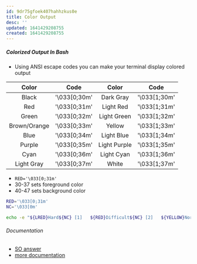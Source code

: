 ```yaml
---
id: 9dr75gfoek407hahhzkus0e
title: Color Output
desc: ''
updated: 1641429208755
created: 1641429208755
---
```



##### Colorized Output In Bash

- Using ANSI escape codes you can make your terminal display colored output

|     Color    |      Code      |     Color    |      Code      |
| :----------: | :------------: | :----------: | :------------: |
|     Black    | '\\033\[0;30m' |   Dark Gray  | '\\033\[1;30m' |
|      Red     | '\\033\[0;31m' |   Light Red  | '\\033\[1;31m' |
|     Green    | '\\033\[0;32m' |  Light Green | '\\033\[1;32m' |
| Brown/Orange | '\\033\[0;33m' |    Yellow    | '\\033\[1;33m' |
|     Blue     | '\\033\[0;34m' |  Light Blue  | '\\033\[1;34m' |
|    Purple    | '\\033\[0;35m' | Light Purple | '\\033\[1;35m' |
|     Cyan     | '\\033\[0;36m' |  Light Cyan  | '\\033\[1;36m' |
|  Light Gray  | '\\033\[0;37m' |     White    | '\\033\[1;37m' |

- `RED='\033[0;31m'`
- 30-37 sets foreground color
- 40-47 sets background color

```bash
RED='\033[0;31m'
NC='\033[0m'

echo -e "${LRED}Hard${NC} [1]   ${RED}Difficult${NC} [2]   ${YELLOW}Normal${NC} [3]   ${GREEN}Mild${NC} [4]   ${LGREEN}Easy${NC} [5]"
```

###### Documentation

- [SO answer](https://stackoverflow.com/questions/5947742/how-to-change-the-output-color-of-echo-in-linux#5947802)
- [more documentation](https://misc.flogisoft.com/bash/tip_colors_and_formatting)
